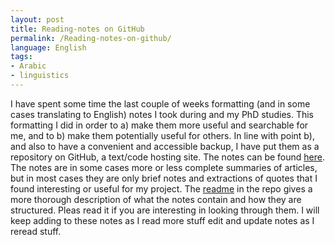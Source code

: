 ```yaml
---
layout: post
title: Reading-notes on GitHub
permalink: /Reading-notes-on-github/
language: English
tags:
- Arabic
- linguistics
---
```


I have spent some time the last couple of weeks formatting (and in some cases translating to English) notes I took during and my PhD studies. This formatting I did in order to a)&nbsp;make them more useful and searchable for me, and to b)&nbsp;make them potentially useful for others. In line with point&nbsp;b), and also to have a convenient and accessible backup, I have put them as a repository on GitHub, a text/code hosting site. The notes can be found [here](https://github.com/andreasmhallberg/readingnotes). The notes are in some cases more or less complete summaries of articles, but in most cases they are only brief notes and extractions of quotes that I found interesting or useful for my project. The [readme](https://github.com/andreasmhallberg/readingnotes/blob/master/README.mkd) in the repo gives a more thorough description of what the notes contain and how they are structured. Pleas read it if you are interesting in looking through them. I will keep adding to these notes as I read more stuff edit and update notes as I reread stuff.
